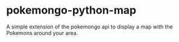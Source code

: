 # pokemongo-python-map
A simple extension of the pokemongo api to display a map with the Pokemons around your area. 
